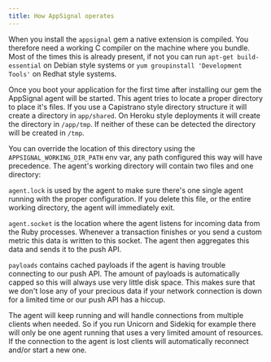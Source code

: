 ```yaml
---
title: How AppSignal operates
---
```


When you install the `appsignal` gem a native extension is compiled. You therefore need a working C compiler on the machine where you bundle. Most of the times
this is already present, if not you can run `apt-get build-essential` on Debian style systems or `yum groupinstall 'Development Tools'` on Redhat style systems.

Once you boot your application for the first time after installing our gem the AppSignal agent will be started. This agent tries to locate a proper directory
to place it's files. If you use a Capistrano style directory structure it will create a directory in `app/shared`. On Heroku style deployments
it will create the directory in `/app/tmp`. If neither of these can be detected the directory will be created in `/tmp`.

You can override the location of this directory using the `APPSIGNAL_WORKING_DIR_PATH` env var, any path configured this way will have precedence.
The agent's working directory will contain two files and one directory:

`agent.lock` is used by the agent to make sure there's one single agent running with the proper configuration. If you delete this file, or the entire
working directory, the agent will immediately exit.

`agent.socket` is the location where the agent listens for incoming data from the Ruby processes. Whenever a transaction finishes or you send a custom
metric this data is written to this socket. The agent then aggregates this data and sends it to the push API.

`payloads` contains cached payloads if the agent is having trouble connecting to our push API. The amount of payloads is automatically capped so this
will always use very little disk space. This makes sure that we don't lose any of your precious data if your network connection is down for a limited time
or our push API has a hiccup.

The agent will keep running and will handle connections from multiple clients when needed. So if you run Unicorn and Sidekiq for example there will only be
one agent running that uses a very limited amount of resources. If the connection to the agent is lost clients will automatically reconnect and/or start a
new one.
